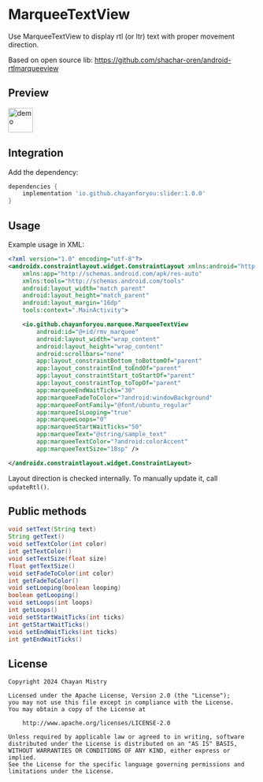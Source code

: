 # MarqueeTextView

Use MarqueeTextView to display rtl (or ltr) text with proper movement direction.

Based on open source lib: https://github.com/shachar-oren/android-rtlmarqueeview

## Preview

<img src="https://github.com/shachar-oren/android-rtlmarqueeview/blob/master/example.gif" alt="demo" height="50px"/>

## Integration

Add the dependency:
```groovy
dependencies {
    implementation 'io.github.chayanforyou:slider:1.0.0'
}
```
## Usage

Example usage in XML:

```xml
<?xml version="1.0" encoding="utf-8"?>
<androidx.constraintlayout.widget.ConstraintLayout xmlns:android="http://schemas.android.com/apk/res/android"
    xmlns:app="http://schemas.android.com/apk/res-auto"
    xmlns:tools="http://schemas.android.com/tools"
    android:layout_width="match_parent"
    android:layout_height="match_parent"
    android:layout_margin="16dp"
    tools:context=".MainActivity">

    <io.github.chayanforyou.marquee.MarqueeTextView
        android:id="@+id/rmv_marquee"
        android:layout_width="wrap_content"
        android:layout_height="wrap_content"
        android:scrollbars="none"
        app:layout_constraintBottom_toBottomOf="parent"
        app:layout_constraintEnd_toEndOf="parent"
        app:layout_constraintStart_toStartOf="parent"
        app:layout_constraintTop_toTopOf="parent"
        app:marqueeEndWaitTicks="30"
        app:marqueeFadeToColor="?android:windowBackground"
        app:marqueeFontFamily="@font/ubuntu_regular"
        app:marqueeIsLooping="true"
        app:marqueeLoops="0"
        app:marqueeStartWaitTicks="50"
        app:marqueeText="@string/sample_text"
        app:marqueeTextColor="?android:colorAccent"
        app:marqueeTextSize="18sp" />

</androidx.constraintlayout.widget.ConstraintLayout>
```

Layout direction is checked internally. To manually update it, call `updateRtl()`.

## Public methods
```java
void setText(String text)
String getText()
void setTextColor(int color)
int getTextColor()
void setTextSize(float size)
float getTextSize()
void setFadeToColor(int color)
int getFadeToColor()
void setLooping(boolean looping)
boolean getLooping()
void setLoops(int loops)
int getLoops()
void setStartWaitTicks(int ticks)
int getStartWaitTicks()
void setEndWaitTicks(int ticks)
int getEndWaitTicks()
```

## License

```text
Copyright 2024 Chayan Mistry

Licensed under the Apache License, Version 2.0 (the "License");
you may not use this file except in compliance with the License.
You may obtain a copy of the License at

    http://www.apache.org/licenses/LICENSE-2.0

Unless required by applicable law or agreed to in writing, software
distributed under the License is distributed on an "AS IS" BASIS,
WITHOUT WARRANTIES OR CONDITIONS OF ANY KIND, either express or implied.
See the License for the specific language governing permissions and
limitations under the License.
```
